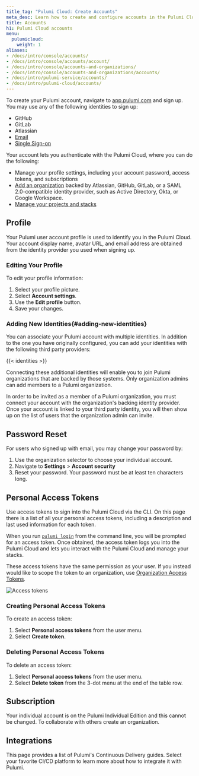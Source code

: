 ```yaml
---
title_tag: "Pulumi Cloud: Create Accounts"
meta_desc: Learn how to create and configure accounts in the Pulumi Cloud in this guide.
title: Accounts
h1: Pulumi Cloud accounts
menu:
  pulumicloud:
    weight: 1
aliases:
- /docs/intro/console/accounts/
- /docs/intro/console/accounts/account/
- /docs/intro/console/accounts-and-organizations/
- /docs/intro/console/accounts-and-organizations/accounts/
- /docs/intro/pulumi-service/accounts/
- /docs/intro/pulumi-cloud/accounts/
---
```


To create your Pulumi account, navigate to [app.pulumi.com](https://app.pulumi.com) and sign
up. You may use any of the following identities to sign up:

* GitHub
* GitLab
* Atlassian
* [Email](https://app.pulumi.com/signin/email)
* [Single Sign-on](https://app.pulumi.com/signin/sso)

Your account lets you authenticate with the Pulumi Cloud, where you can do the
following:

* Manage your profile settings, including your account password, access tokens, and subscriptions
* [Add an organization](/docs/pulumi-cloud/organizations/) backed by Atlassian, GitHub, GitLab, or a SAML
  2.0-compatible identity provider, such as Active Directory, Okta, or Google Workspace.
* [Manage your projects and stacks](/docs/pulumi-cloud/projects-and-stacks/)

## Profile

Your Pulumi user account profile is used to identify you in the Pulumi
Cloud. Your account display name, avatar URL, and email address are
obtained from the identity provider you used when signing up.

### Editing Your Profile

To edit your profile information:

1. Select your profile picture.
1. Select **Account settings**.
1. Use the **Edit profile** button.
1. Save your changes.

### Adding New Identities{#adding-new-identities}

You can associate your Pulumi account with multiple identities. In addition to the one you have originally configured, you can add your identities with the following third party providers:

{{< identities >}}

Connecting these additional identities will enable
you to join Pulumi organizations that are backed by those systems. Only
organization admins can add members to a Pulumi organization.

In order to be invited as a member of a Pulumi organization, you must connect
your account with the organization's backing identity provider. Once your
account is linked to your third party identity, you will then show up on the
list of users that the organization admin can invite.

## Password Reset

For users who signed up with email, you may change your password by:

1. Use the organization selector to choose your individual account.
1. Navigate to **Settings** > **Account security**
1. Reset your password. Your password must be at least ten characters long.

## Personal Access Tokens

Use access tokens to sign into the Pulumi Cloud via the CLI. On this page there is a list of all your personal access tokens, including a description and last used information for each token.

When you run [`pulumi login`](/docs/cli/commands/pulumi_login) from the command line, you will be prompted for an access token. Once obtained, the access token logs you into the Pulumi Cloud and lets you interact with the Pulumi Cloud and manage your stacks.

These access tokens have the same permission as your user. If  you instead would like to scope the token to an organization, use [Organization Access Tokens](/docs/pulumi-cloud/access-management/organization-access-tokens/).

![Access tokens](/images/docs/reference/service/access-tokens.png)

### Creating Personal Access Tokens

To create an access token:

1. Select **Personal access tokens** from the user menu.
1. Select **Create token**.

### Deleting Personal Access Tokens

To delete an access token:

1. Select **Personal access tokens** from the user menu.
1. Select **Delete token** from the 3-dot menu at the end of the table row.

## Subscription

Your individual account is on the Pulumi Individual Edition and this cannot be changed. To collaborate with others create an organization.

## Integrations

This page provides a list of Pulumi's Continuous Delivery guides. Select your favorite CI/CD platform to learn more about how to integrate it with Pulumi.
